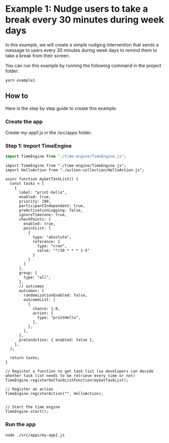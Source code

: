 # Example 1: Nudge users to take a break every 30 minutes during week days

In this example, we will create a simple nudging intervention that sends a message to users every 30 minutes during week days to remind them to take a break from their screen.

You can run this example by running the following command in the project folder:

```
yarn example1

```


## How to

Here is the step by step guide to create this example.

### Create the app

Create my-app1.js in the /src/apps folder.

### Step 1: Import TimeEngine

```javascript
import TimeEngine from "./time-engine/TimeEngine.js";
```


```
import TimeEngine from "./time-engine/TimeEngine.js";
import HelloAction from "./action-collection/HelloAction.js";

async function myGetTaskList() {
  const tasks = [
    {
      label: "print-hello",
      enabled: true,
      priority: 100,
      participantIndependent: true,
      preActivationLogging: false,
      ignoreTimezone: true,
      checkPoints: {
        enabled: true,
        pointList: [
          {
            type: "absolute",
            reference: {
              type: "cron",
              value: "*/30 * * * 1-5"
            }
          }
        ]
      },
      group: {
        type: "all",
      },
      // outcomes
      outcomes: {
        randomizationEnabled: false,
        outcomeList: [
          {
            chance: 1.0,
            action: {
              type: "printHello",
            },
          },
        ],
      },
      preCondition: { enabled: false },
    },
  ];

  return tasks;
}

// Register a function to get task list (so developers can decide whether task list needs to be retrieve every time or not)
TimeEngine.registerGetTaskListFunction(myGetTaskList);

// Register an action
TimeEngine.registerAction("", HelloAction);


// Start the time engine
TimeEngine.start();

```


### Run the app

```bash
node ./src/apps/my-app1.js
```